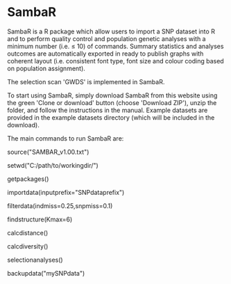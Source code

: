 # SambaR

SambaR is a R package which allow users to import a SNP dataset into R and to perform quality control and population genetic analyses with a minimum number (i.e. ≤ 10) of commands. Summary statistics and analyses outcomes are automatically exported in ready to publish graphs with coherent layout (i.e. consistent font type, font size and colour coding based on population assignment).

The selection scan 'GWDS' is implemented in SambaR.

To start using SambaR, simply download SambaR from this website using the green 'Clone or download' button (choose 'Download ZIP'), unzip the folder, and follow the instructions in the manual. Example datasets are provided in the example datasets directory (which will be included in the download).



The main commands to run SambaR are:

source("SAMBAR_v1.00.txt")

setwd("C:/path/to/workingdir/")

getpackages()

importdata(inputprefix="SNPdataprefix")

filterdata(indmiss=0.25,snpmiss=0.1)

findstructure(Kmax=6)

calcdistance()

calcdiversity()

selectionanalyses()

backupdata("mySNPdata")


